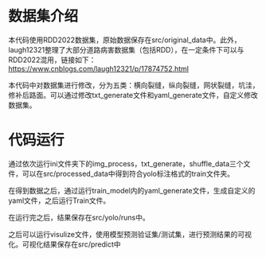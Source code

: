 # 数据集介绍
本代码使用RDD2022数据集，原始数据保存在src/original_data中。此外，laugh12321整理了大部分道路病害数据集（包括RDD），在一定条件下可以与RDD2022混用，链接如下：https://www.cnblogs.com/laugh12321/p/17874752.html

本代码中对数据集进行修改，分为五类：横向裂缝，纵向裂缝，网状裂缝，坑洼，修补后路面。可以通过修改txt_generate文件和yaml_generate文件，自定义修改数据集。

# 代码运行
通过依次运行ini文件夹下的img_process，txt_generate，shuffle_data三个文件，可以在src/processed_data中得到符合yolo标注格式的train文件夹。

在得到数据之后，通过运行train_model内的yaml_generate文件，生成自定义的yaml文件，之后运行Train文件。

在运行完之后，结果保存在src/yolo/runs中。

之后可以运行visulize文件，使用模型预测验证集/测试集，进行预测结果的可视化。可视化结果保存在src/predict中
